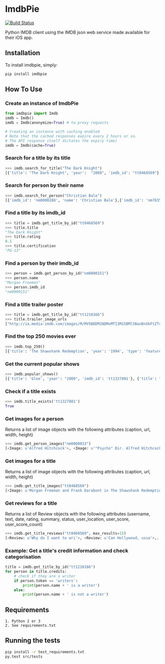 # ImdbPie
[![Build Status](https://travis-ci.org/richardasaurus/imdb-pie.png?branch=master)](https://travis-ci.org/richardasaurus/imdb-pie)

Python IMDB client using the IMDB json web service made available for their iOS app.

## Installation

To install imdbpie, simply:
```bash
pip install imdbpie
```

## How To Use

### Create an instance of ImdbPie
```python
from imdbpie import Imdb
imdb = Imdb()
imdb = Imdb(anonymize=True) # to proxy requests

# Creating an instance with caching enabled
# Note that the cached responses expire every 2 hours or so.
# The API response itself dictates the expiry time)
imdb = Imdb(cache=True)
```

### Search for a title by its title
```python
>>> imdb.search_for_title("The Dark Knight")
[{'title': "The Dark Knight", 'year':  "2008", 'imdb_id': "tt0468569"},{'title' : "Batman Unmasked", ...}]
```
### Search for person by their name
```python
>>> imdb.search_for_person("Christian Bale")
[{'imdb_id': 'nm0000288', 'name': 'Christian Bale'},{'imdb_id': 'nm7635250', ...}]
```
### Find a title by its imdb_id
```python
>>> title = imdb.get_title_by_id("tt0468569")
>>> title.title
"The Dark Knight"
>>> title.rating
8.1
>>> title.certification
"PG-13"
```
### Find a person by their imdb_id
```python
>>> person = imdb.get_person_by_id("nm0000151")
>>> person.name
"Morgan Freeman"
>>> person.imdb_id
"nm0000151"
```

### Find a title trailer poster
```python
>>> title = imdb.get_title_by_id("tt1210166")
>>> title.trailer_image_urls
["http://ia.media-imdb.com/images/M/MV5BODM1NDMxMTI3M15BMl5BanBnXkFtZTcwMDAzODY1Ng@@._V1_.jpg",...]
```

### Find the top 250 movies ever
```python
>>> imdb.top_250()
[{'title': 'The Shawshank Redemption', 'year': '1994', 'type': 'feature', 'rating': 9.3,...}, ...]
```

### Get the current popular shows
```python
>>> imdb.popular_shows()
[{'title': 'Glee', 'year': "2009", 'imdb_id': 'tt1327801'}, {'title': "Dexter", ...}]
```

### Check if a title exists
```python
>>> imdb.title_exists('tt1327801')
True
```

### Get images for a person
Returns a list of image objects with the following attributes (caption, url, width, height)
```python
>>> imdb.get_person_images("nm0000033")
[<Image: u'Alfred Hitchcock'>, <Image: u'"Psycho" Dir. Alfred Hitchcock 1960 Paramount'>,...]
```

### Get images for a title
Returns a list of image objects with the following attributes (caption, url, width, height)
```python
>>> imdb.get_title_images("tt0468569")
[<Image: u'Morgan Freeman and Frank Darabont in The Shawshank Redemption'>,...]
```

### Get reviews for a title
Returns a list of Review objects with the following attributes (username, text, date, rating, summary, status, user_location, user_score, user_score_count)
```python
>>> imdb.get_title_reviews("tt0468569", max_results=15)
[<Review: u'Why do I want to wri'>, <Review: u'Can Hollywood, usua'>,...]
```

### Example: Get a title's credit information and check categorisation
```python
title = imdb.get_title_by_id("tt1210166")
for person in title.credits:
    # check if they are a writer
    if person.token == 'writers':
        print(person.name + ' is a writer')
    else:
        print(person.name + ' is not a writer')
```

## Requirements

    1. Python 2 or 3
    2. See requirements.txt

## Running the tests

```bash
pip install -r test_requirements.txt
py.test src/tests
```


